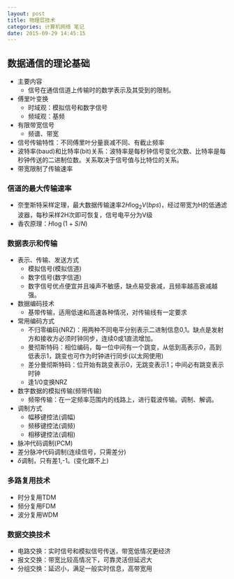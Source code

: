 ```yaml
---
layout: post
title: 物理层技术
categories: 计算机网络 笔记
date: 2015-09-29 14:45:15
---
```


## 数据通信的理论基础

* 主要内容
    * 信号在通信信道上传输时的数学表示及其受到的限制。
* 傅里叶变换
    * 时域观：模拟信号和数字信号
    * 频域观：基频
* 有限带宽信号
    * 频谱、带宽
* 信号传输特性：不同傅里叶分量衰减不同、有截止频率
* 波特率(baud)和比特率(bit)关系：波特率是每秒钟信号变化次数、比特率是每秒钟传送的二进制位数。关系取决于信号值与比特位的关系。
* 带宽限制了传输速率

### 信道的最大传输速率
* 奈奎斯特采样定理，最大数据传输速率$2H\log_2V(bps)$，经过带宽为H的低通滤波器，每秒采样2H次即可恢复，信号电平分为V级
* 香农原理：$H\log(1+S/N)$

### 数据表示和传输
* 表示、传输、发送方式
    * 模拟信号(模拟信道)
    * 数字信号(数字信道)
    * 数字信号优点便宜并且噪声不敏感，缺点易受衰减，且频率越高衰减越强。
* 数据编码技术
    * 基带传输，适用低速和高速各种情况，对传输线有一定要求
* 常用编码方式
    * 不归零编码(NRZ)：用两种不同电平分别表示二进制信息0,1。缺点是发射方和接收方必须时钟同步，连续0或1直流增加。
    * 曼彻斯特码：相位编码，每一位中间有一个跳变，从低到高表示0，高到低表示1，跳变也可作为时钟进行同步(以太网使用)
    * 差分曼彻斯特码：位开始有跳变表示0，无跳变表示1；中间必有跳变表示时钟
    * 逢1/0变换NRZ
* 数字数据的模拟传输(频带传输)
    * 频带传输：在一定频率范围内的线路上，进行载波传输。调制、解调。
* 调制方式
    * 幅移键控法(调幅)
    * 频移键控法(调频)
    * 相移键控法(调相)
* 脉冲代码调制(PCM)
* 差分脉冲代码调制(连续信号，只需差分)
* $\delta$调制，只有差1,-1。(变化跟不上)

### 多路复用技术
* 时分复用TDM
* 频分复用FDM
* 波分复用WDM

### 数据交换技术
* 电路交换：实时信号和模拟信号传送，带宽低情况更经济
* 报文交换：带宽比较高情况下，可靠灵活但延迟大
* 分组交换：延迟小，满足一般实时信息，高带宽用